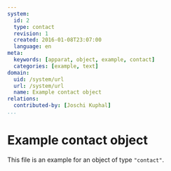 ```yaml
---
system:
  id: 2
  type: contact
  revision: 1
  created: 2016-01-08T23:07:00
  language: en
meta:
  keywords: [apparat, object, example, contact]
  categories: [example, text]
domain:
  uid: /system/url
  url: /system/url
  name: Example contact object
relations:
  contributed-by: [Joschi Kuphal]
...
```

# Example contact object

This file is an example for an object of type `"contact"`.
